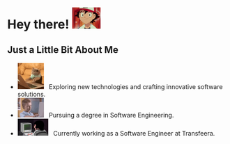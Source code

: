 # Hey there! <img src="./assets/ashzin.gif" width="65"/>

## Just a Little Bit About Me

- <img src="./assets/coding.gif" width="60"/> &nbsp; Exploring new technologies and crafting innovative software solutions.
- <img src="./assets/brent-rambo.gif" width="60"/> &nbsp; Pursuing a degree in Software Engineering.
- <img src="./assets/dev.gif" width="70"/>  &nbsp;  Currently working as a Software Engineer at Transfeera.

